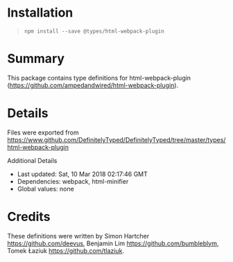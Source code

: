 # Installation
> `npm install --save @types/html-webpack-plugin`

# Summary
This package contains type definitions for html-webpack-plugin (https://github.com/ampedandwired/html-webpack-plugin).

# Details
Files were exported from https://www.github.com/DefinitelyTyped/DefinitelyTyped/tree/master/types/html-webpack-plugin

Additional Details
 * Last updated: Sat, 10 Mar 2018 02:17:46 GMT
 * Dependencies: webpack, html-minifier
 * Global values: none

# Credits
These definitions were written by Simon Hartcher <https://github.com/deevus>, Benjamin Lim <https://github.com/bumbleblym>, Tomek Łaziuk <https://github.com/tlaziuk>.
